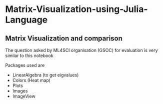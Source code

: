# Matrix-Visualization-using-Julia-Language
## Matrix Visualization and comparison 
The question asked by ML4SCI organisation (GSOC) for evaluation is very similar to this notebook
 
 Packages used are
 *  LinearAlgebra (to get eigvalues)
 * Colors (Heat map)
 * Plots
 * Images
 *  ImageView 
